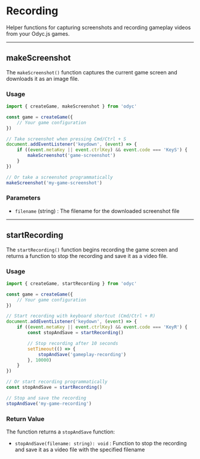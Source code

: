 <script>
import Aside from '../../../lib/ui/Doc/Aside.svelte'
import Emoji from '../../../lib/ui/Doc/Emoji.svelte'
</script>

# <Emoji src="📹" /> Recording

Helper functions for capturing screenshots and recording gameplay videos from your Odyc.js games.

---

## <Emoji src="📸" /> makeScreenshot

The `makeScreenshot()` function captures the current game screen and downloads it as an image file.

### <Emoji src="⚡" /> Usage

```js
import { createGame, makeScreenshot } from 'odyc'

const game = createGame({
	// Your game configuration
})

// Take screenshot when pressing Cmd/Ctrl + S
document.addEventListener('keydown', (event) => {
	if ((event.metaKey || event.ctrlKey) && event.code === 'KeyS') {
		makeScreenshot('game-screenshot')
	}
})

// Or take a screenshot programmatically
makeScreenshot('my-game-screenshot')
```

### <Emoji src="📋" /> Parameters

- `filename` (string) : The filename for the downloaded screenshot file

---

## <Emoji src="🎬" /> startRecording

The `startRecording()` function begins recording the game screen and returns a function to stop the recording and save it as a video file.

### <Emoji src="⚡" /> Usage

```js
import { createGame, startRecording } from 'odyc'

const game = createGame({
	// Your game configuration
})

// Start recording with keyboard shortcut (Cmd/Ctrl + R)
document.addEventListener('keydown', (event) => {
	if ((event.metaKey || event.ctrlKey) && event.code === 'KeyR') {
		const stopAndSave = startRecording()

		// Stop recording after 10 seconds
		setTimeout(() => {
			stopAndSave('gameplay-recording')
		}, 10000)
	}
})

// Or start recording programmatically
const stopAndSave = startRecording()

// Stop and save the recording
stopAndSave('my-game-recording')
```

### <Emoji src="📋" /> Return Value

The function returns a `stopAndSave` function:

- `stopAndSave(filename: string): void` : Function to stop the recording and save it as a video file with the specified filename
